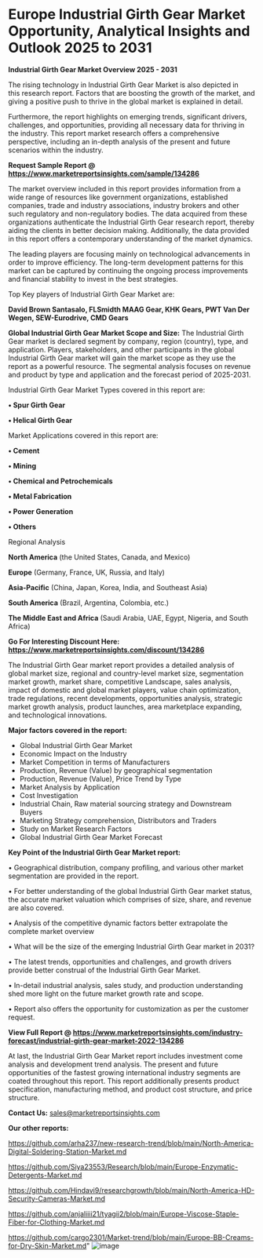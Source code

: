 # Europe Industrial Girth Gear Market Opportunity, Analytical Insights and Outlook 2025 to 2031

<Strong> Industrial Girth Gear Market Overview 2025 - 2031</strong>

The rising technology in Industrial Girth Gear Market is also depicted in this research report. Factors that are boosting the growth of the market, and giving a positive push to thrive in the global market is explained in detail.

Furthermore, the report highlights on emerging trends, significant drivers, challenges, and opportunities, providing all necessary data for thriving in the industry. This report market research offers a comprehensive perspective, including an in-depth analysis of the present and future scenarios within the industry.

<strong>Request Sample Report @ <a href=https://www.marketreportsinsights.com/sample/134286>https://www.marketreportsinsights.com/sample/134286</a></strong>

The market overview included in this report provides information from a wide range of resources like government organizations, established companies, trade and industry associations, industry brokers and other such regulatory and non-regulatory bodies. The data acquired from these organizations authenticate the Industrial Girth Gear research report, thereby aiding the clients in better decision making. Additionally, the data provided in this report offers a contemporary understanding of the market dynamics.

The leading players are focusing mainly on technological advancements in order to improve efficiency. The long-term development patterns for this market can be captured by continuing the ongoing process improvements and financial stability to invest in the best strategies.

Top Key players of Industrial Girth Gear Market are:

<strong>David Brown Santasalo, FLSmidth MAAG Gear, KHK Gears, PWT Van Der Wegen, SEW-Eurodrive, CMD Gears</strong>

<strong><b>Global Industrial Girth Gear Market Scope and Size:</b></strong>
The Industrial Girth Gear market is declared segment by company, region (country), type, and application. Players, stakeholders, and other participants in the global Industrial Girth Gear market will gain the market scope as they use the report as a powerful resource. The segmental analysis focuses on revenue and product by type and application and the forecast period of 2025-2031.

Industrial Girth Gear Market Types covered in this report are:

<strong>• Spur Girth Gear

• Helical Girth Gear</strong>

Market Applications covered in this report are:

<strong>• Cement

• Mining

• Chemical and Petrochemicals

• Metal Fabrication

• Power Generation

• Others</strong> 

Regional Analysis

<strong>North America</strong> (the United States, Canada, and Mexico)

<strong>Europe</strong> (Germany, France, UK, Russia, and Italy)

<strong>Asia-Pacific</strong> (China, Japan, Korea, India, and Southeast Asia)

<strong>South America</strong> (Brazil, Argentina, Colombia, etc.)

<strong>The Middle East and Africa</strong> (Saudi Arabia, UAE, Egypt, Nigeria, and South Africa)

<strong>Go For Interesting Discount Here: <a href=https://www.marketreportsinsights.com/discount/134286>https://www.marketreportsinsights.com/discount/134286</a></strong>

The Industrial Girth Gear market report provides a detailed analysis of global market size, regional and country-level market size, segmentation market growth, market share, competitive Landscape, sales analysis, impact of domestic and global market players, value chain optimization, trade regulations, recent developments, opportunities analysis, strategic market growth analysis, product launches, area marketplace expanding, and technological innovations.

<strong><b>Major factors covered in the report:</b></strong>
<ul>
  <li>Global Industrial Girth Gear Market </li>
  <li>Economic Impact on the Industry</li>
  <li>Market Competition in terms of Manufacturers</li>
  <li>Production, Revenue (Value) by geographical segmentation</li>
  <li>Production, Revenue (Value), Price Trend by Type</li>
  <li>Market Analysis by Application</li>
  <li>Cost Investigation</li>
  <li>Industrial Chain, Raw material sourcing strategy and Downstream Buyers</li>
  <li>Marketing Strategy comprehension, Distributors and Traders</li>
  <li>Study on Market Research Factors</li>
  <li>Global Industrial Girth Gear Market Forecast</li>
</ul>

<strong><b>Key Point of the Industrial Girth Gear Market report:</b></strong>

• Geographical distribution, company profiling, and various other market segmentation are provided in the report.

• For better understanding of the global Industrial Girth Gear market status, the accurate market valuation which comprises of size, share, and revenue are also covered.

• Analysis of the competitive dynamic factors better extrapolate the complete market overview

• What will be the size of the emerging Industrial Girth Gear market in 2031?

• The latest trends, opportunities and challenges, and growth drivers provide better construal of the Industrial Girth Gear Market.

• In-detail industrial analysis, sales study, and production understanding shed more light on the future market growth rate and scope.

• Report also offers the opportunity for customization as per the customer request.

<strong><b>View Full Report @ <a href=https://www.marketreportsinsights.com/industry-forecast/industrial-girth-gear-market-2022-134286>https://www.marketreportsinsights.com/industry-forecast/industrial-girth-gear-market-2022-134286</a></b></strong>


At last, the Industrial Girth Gear Market report includes investment come analysis and development trend analysis. The present and future opportunities of the fastest growing international industry segments are coated throughout this report. This report additionally presents product specification, manufacturing method, and product cost structure, and price structure.

<strong>Contact Us:</strong>
sales@marketreportsinsights.com

<strong>Our other reports:</strong>

<a href=https://github.com/arha237/new-research-trend/blob/main/North-America-Digital-Soldering-Station-Market.md>https://github.com/arha237/new-research-trend/blob/main/North-America-Digital-Soldering-Station-Market.md</a>

<a href=https://github.com/Siya23553/Research/blob/main/Europe-Enzymatic-Detergents-Market.md>https://github.com/Siya23553/Research/blob/main/Europe-Enzymatic-Detergents-Market.md</a>

<a href=https://github.com/Hindavi9/researchgrowth/blob/main/North-America-HD-Security-Cameras-Market.md>https://github.com/Hindavi9/researchgrowth/blob/main/North-America-HD-Security-Cameras-Market.md</a>

<a href=https://github.com/anjaliiii21/tyagii2/blob/main/Europe-Viscose-Staple-Fiber-for-Clothing-Market.md>https://github.com/anjaliiii21/tyagii2/blob/main/Europe-Viscose-Staple-Fiber-for-Clothing-Market.md</a>

<a href=https://github.com/cargo2301/Market-trend/blob/main/Europe-BB-Creams-for-Dry-Skin-Market.md>https://github.com/cargo2301/Market-trend/blob/main/Europe-BB-Creams-for-Dry-Skin-Market.md</a>"
![image](https://github.com/user-attachments/assets/5c9c763e-ce4b-4fe2-ac5b-10005cac3375)
